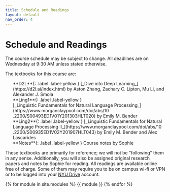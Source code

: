 ```yaml
---
title: Schedule and Readings
layout: default
nav_order: 4
---
```


# Schedule and Readings

The course schedule may be subject to change. All deadlines are on Wednesday at 9:30 AM unless stated otherwise.

The textbooks for this course are:
<ul style="list-style-type: none">
<li>**D2L**{: .label .label-yellow }
[_Dive into Deep Learning_](https://d2l.ai/index.html) by Aston Zhang, Zachary C. Lipton, Mu Li, and Alexander J. Smola
<li>**Ling1**{: .label .label-yellow }</li>
[_Linguistic Fundamentals for Natural Language Processing_](https://www.morganclaypool.com/doi/abs/10
.2200/S00493ED1V01Y201303HLT020) by Emily M. Bender</li>
<li>**Ling2**{: .label .label-yellow }
[_Linguistic Fundamentals for Natural Language Processing II_](https://www.morganclaypool.com/doi/abs/10
.2200/S00935ED1V02Y201907HLT043) by Emily M. Bender and Alex Lascarides</li>
<li>**Notes**{: .label .label-yellow }
Course notes by Sophie</li>
</ul>

These textbooks are primarily for reference; we will not be "following" them in any sense. Additionally, you will also
be assigned original research papers and notes by Sophie for reading. All readings are available online free of charge.
Some of them may require you to be on campus wi-fi or VPN or to be logged into your
[NYU Drive](https://www.nyu.edu/life/information-technology/communication-and-collaboration/document-collaboration-and-sharing/nyu-drive.html)
account.

{% for module in site.modules %}
{{ module }}
{% endfor %}
